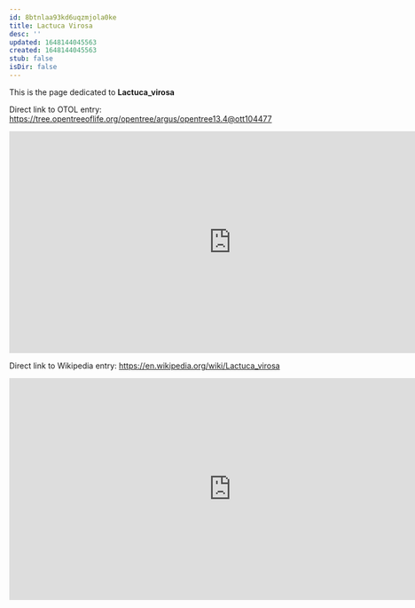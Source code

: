 ```yaml
---
id: 8btnlaa93kd6uqzmjola0ke
title: Lactuca Virosa
desc: ''
updated: 1648144045563
created: 1648144045563
stub: false
isDir: false
---
```

This is the page dedicated to **Lactuca_virosa**


Direct link to OTOL entry: https://tree.opentreeoflife.org/opentree/argus/opentree13.4@ott104477



<html>
    <body>
    <iframe src="https://tree.opentreeoflife.org/opentree/argus/opentree13.4@ott104477"
    width="800" height="400" frameborder="0" allowfullscreen> </iframe>
    </body>
</html>
    


Direct link to Wikipedia entry: https://en.wikipedia.org/wiki/Lactuca_virosa



<html>
    <body>
    <iframe src="https://en.wikipedia.org/wiki/Lactuca_virosa"
    width="800" height="400" frameborder="0" allowfullscreen> </iframe>
    </body>
</html>
    
